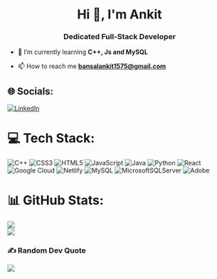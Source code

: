 <h1 align="center">Hi 👋, I'm Ankit </h1>
<h3 align="center">Dedicated Full-Stack Developer</h3>                                 
  
- 🌱 I’m currently learning **C++, Js and MySQL**  

- 📫 How to reach me **bansalankit1575@gmail.com**
   

## 🌐 Socials: 
 [![LinkedIn](https://img.shields.io/badge/LinkedIn-%230077B5.svg?logo=linkedin&logoColor=white)](https://www.linkedin.com/in/ankit-bansal-50828a199/) 

# 💻 Tech Stack:
![C++](https://img.shields.io/badge/c++-%2300599C.svg?style=for-the-badge&logo=c%2B%2B&logoColor=white) ![CSS3](https://img.shields.io/badge/css3-%231572B6.svg?style=for-the-badge&logo=css3&logoColor=white) ![HTML5](https://img.shields.io/badge/html5-%23E34F26.svg?style=for-the-badge&logo=html5&logoColor=white) ![JavaScript](https://img.shields.io/badge/javascript-%23323330.svg?style=for-the-badge&logo=javascript&logoColor=%23F7DF1E) ![Java](https://img.shields.io/badge/java-%23ED8B00.svg?style=for-the-badge&logo=openjdk&logoColor=white) ![Python](https://img.shields.io/badge/python-3670A0?style=for-the-badge&logo=python&logoColor=ffdd54) ![React](https://img.shields.io/badge/react-%2320232a.svg?style=for-the-badge&logo=react&logoColor=%2361DAFB) ![Google Cloud](https://img.shields.io/badge/GoogleCloud-%234285F4.svg?style=for-the-badge&logo=google-cloud&logoColor=white) ![Netlify](https://img.shields.io/badge/netlify-%23000000.svg?style=for-the-badge&logo=netlify&logoColor=#00C7B7) ![MySQL](https://img.shields.io/badge/mysql-4479A1.svg?style=for-the-badge&logo=mysql&logoColor=white) ![MicrosoftSQLServer](https://img.shields.io/badge/Microsoft%20SQL%20Server-CC2927?style=for-the-badge&logo=microsoft%20sql%20server&logoColor=white) ![Adobe](https://img.shields.io/badge/adobe-%23FF0000.svg?style=for-the-badge&logo=adobe&logoColor=white)

    
# 📊 GitHub Stats:
![](https://github-readme-stats.vercel.app/api?username=Anki-0015&theme=dark&hide_border=false&include_all_commits=false&count_private=false)<br/>
![](https://github-readme-streak-stats.herokuapp.com/?user=Anki-0015&theme=dark&hide_border=false)<br/>

### ✍️ Random Dev Quote
![](https://quotes-github-readme.vercel.app/api?type=horizontal&theme=radical)
